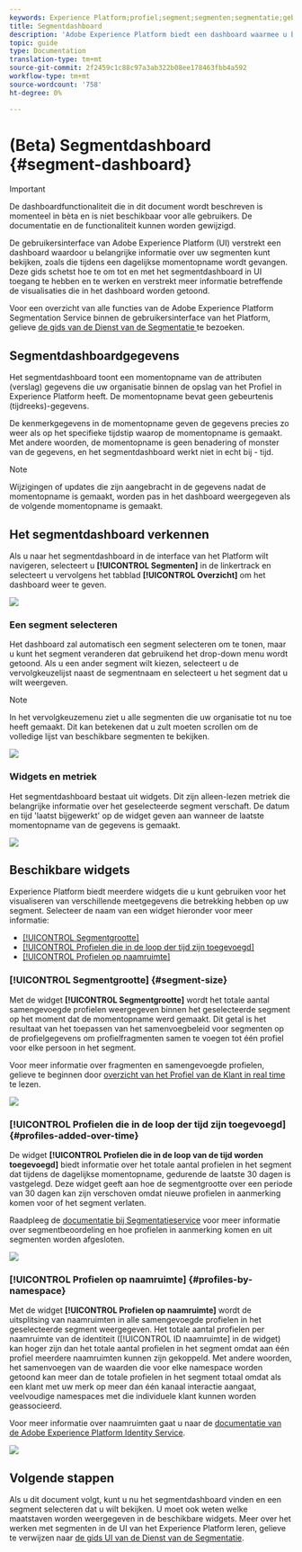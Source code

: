 ```yaml
---
keywords: Experience Platform;profiel;segment;segmenten;segmentatie;gebruikersinterface;UI;aanpassing;segmentdashboard;dashboard
title: Segmentdashboard
description: 'Adobe Experience Platform biedt een dashboard waarmee u belangrijke informatie kunt bekijken over segmenten die uw organisatie heeft gemaakt. '
topic: guide
type: Documentation
translation-type: tm+mt
source-git-commit: 2f2459c1c88c97a3ab322b08ee178463fbb4a592
workflow-type: tm+mt
source-wordcount: '758'
ht-degree: 0%

---
```



# (Beta) Segmentdashboard {#segment-dashboard}

>[!IMPORTANT]
>
>De dashboardfunctionaliteit die in dit document wordt beschreven is momenteel in bèta en is niet beschikbaar voor alle gebruikers. De documentatie en de functionaliteit kunnen worden gewijzigd.

De gebruikersinterface van Adobe Experience Platform (UI) verstrekt een dashboard waardoor u belangrijke informatie over uw segmenten kunt bekijken, zoals die tijdens een dagelijkse momentopname wordt gevangen. Deze gids schetst hoe te om tot en met het segmentdashboard in UI toegang te hebben en te werken en verstrekt meer informatie betreffende de visualisaties die in het dashboard worden getoond.

Voor een overzicht van alle functies van de Adobe Experience Platform Segmentation Service binnen de gebruikersinterface van het Platform, gelieve [de gids van de Dienst van de Segmentatie ](../../segmentation/ui/overview.md) te bezoeken.

## Segmentdashboardgegevens

Het segmentdashboard toont een momentopname van de attributen (verslag) gegevens die uw organisatie binnen de opslag van het Profiel in Experience Platform heeft. De momentopname bevat geen gebeurtenis (tijdreeks)-gegevens.

De kenmerkgegevens in de momentopname geven de gegevens precies zo weer als op het specifieke tijdstip waarop de momentopname is gemaakt. Met andere woorden, de momentopname is geen benadering of monster van de gegevens, en het segmentdashboard werkt niet in echt bij - tijd.

>[!NOTE]
>
>Wijzigingen of updates die zijn aangebracht in de gegevens nadat de momentopname is gemaakt, worden pas in het dashboard weergegeven als de volgende momentopname is gemaakt.

## Het segmentdashboard verkennen

Als u naar het segmentdashboard in de interface van het Platform wilt navigeren, selecteert u **[!UICONTROL Segmenten]** in de linkertrack en selecteert u vervolgens het tabblad **[!UICONTROL Overzicht]** om het dashboard weer te geven.

![](../images/segments/dashboard-overview.png)

### Een segment selecteren

Het dashboard zal automatisch een segment selecteren om te tonen, maar u kunt het segment veranderen dat gebruikend het drop-down menu wordt getoond. Als u een ander segment wilt kiezen, selecteert u de vervolgkeuzelijst naast de segmentnaam en selecteert u het segment dat u wilt weergeven.

>[!NOTE]
>
>In het vervolgkeuzemenu ziet u alle segmenten die uw organisatie tot nu toe heeft gemaakt. Dit kan betekenen dat u zult moeten scrollen om de volledige lijst van beschikbare segmenten te bekijken.

![](../images/segments/change-segment.png)

### Widgets en metriek

Het segmentdashboard bestaat uit widgets. Dit zijn alleen-lezen metriek die belangrijke informatie over het geselecteerde segment verschaft. De datum en tijd &#39;laatst bijgewerkt&#39; op de widget geven aan wanneer de laatste momentopname van de gegevens is gemaakt.

![](../images/segments/widget-timestamp.png)

## Beschikbare widgets

Experience Platform biedt meerdere widgets die u kunt gebruiken voor het visualiseren van verschillende meetgegevens die betrekking hebben op uw segment. Selecteer de naam van een widget hieronder voor meer informatie:

* [[!UICONTROL Segmentgrootte]](#segment-size)
* [[!UICONTROL Profielen die in de loop der tijd zijn toegevoegd]](#profiles-added-over-time)
* [[!UICONTROL Profielen op naamruimte]](#profiles-by-namespace)

### [!UICONTROL Segmentgrootte] {#segment-size}

Met de widget **[!UICONTROL Segmentgrootte]** wordt het totale aantal samengevoegde profielen weergegeven binnen het geselecteerde segment op het moment dat de momentopname werd gemaakt. Dit getal is het resultaat van het toepassen van het samenvoegbeleid voor segmenten op de profielgegevens om profielfragmenten samen te voegen tot één profiel voor elke persoon in het segment.

Voor meer informatie over fragmenten en samengevoegde profielen, gelieve te beginnen door [overzicht van het Profiel van de Klant in real time](../../profile/home.md) te lezen.

![](../images/segments/segment-size.png)

### [!UICONTROL Profielen die in de loop der tijd zijn toegevoegd] {#profiles-added-over-time}

De widget **[!UICONTROL Profielen die in de loop van de tijd worden toegevoegd]** biedt informatie over het totale aantal profielen in het segment dat tijdens de dagelijkse momentopname, gedurende de laatste 30 dagen is vastgelegd. Deze widget geeft aan hoe de segmentgrootte over een periode van 30 dagen kan zijn verschoven omdat nieuwe profielen in aanmerking komen voor of het segment verlaten.

Raadpleeg de [documentatie bij Segmentatieservice](../../segmentation/home.md) voor meer informatie over segmentbeoordeling en hoe profielen in aanmerking komen en uit segmenten worden afgesloten.

![](../images/segments/profiles-added-over-time.png)

### [!UICONTROL Profielen op naamruimte] {#profiles-by-namespace}

Met de widget **[!UICONTROL Profielen op naamruimte]** wordt de uitsplitsing van naamruimten in alle samengevoegde profielen in het geselecteerde segment weergegeven. Het totale aantal profielen per naamruimte van de identiteit ([!UICONTROL ID naamruimte] in de widget) kan hoger zijn dan het totale aantal profielen in het segment omdat aan één profiel meerdere naamruimten kunnen zijn gekoppeld. Met andere woorden, het samenvoegen van de waarden die voor elke namespace worden getoond kan meer dan de totale profielen in het segment totaal omdat als een klant met uw merk op meer dan één kanaal interactie aangaat, veelvoudige namespaces met die individuele klant kunnen worden geassocieerd.

Voor meer informatie over naamruimten gaat u naar de [documentatie van de Adobe Experience Platform Identity Service](../../identity-service/home.md).

![](../images/segments/profiles-by-namespace.png)

## Volgende stappen

Als u dit document volgt, kunt u nu het segmentdashboard vinden en een segment selecteren dat u wilt bekijken. U moet ook weten welke maatstaven worden weergegeven in de beschikbare widgets. Meer over het werken met segmenten in de UI van het Experience Platform leren, gelieve te verwijzen naar [de gids UI van de Dienst van de Segmentatie](../../segmentation/ui/overview.md).